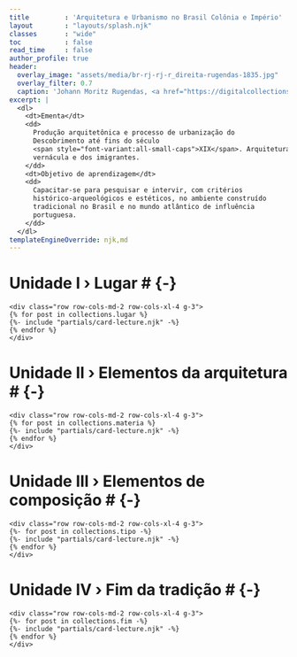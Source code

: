 ```yaml
---
title         : 'Arquitetura e Urbanismo no Brasil Colônia e Império'
layout        : "layouts/splash.njk"
classes       : "wide"
toc           : false
read_time     : false
author_profile: true
header:
  overlay_image: "assets/media/br-rj-rj-r_direita-rugendas-1835.jpg"
  overlay_filter: 0.7
  caption: 'Johann Moritz Rugendas, <a href="https://digitalcollections.nypl.org/items/510d47d9-7b85-a3d9-e040-e00a18064a99">Rua Direita no Rio de Janeiro</a>, 1835'
excerpt: |
  <dl>
    <dt>Ementa</dt>
    <dd>
      Produção arquitetônica e processo de urbanização do
      Descobrimento até fins do século
      <span style="font-variant:all-small-caps">XIX</span>. Arquitetura indígena,
      vernácula e dos imigrantes.
    </dd>
    <dt>Objetivo de aprendizagem</dt>
    <dd>
      Capacitar-se para pesquisar e intervir, com critérios
      histórico-arqueológicos e estéticos, no ambiente construído
      tradicional no Brasil e no mundo atlântico de influência
      portuguesa.
    </dd>
  </dl>
templateEngineOverride: njk,md
---
```


# Unidade I › Lugar # {-}

```{=html}
<div class="row row-cols-md-2 row-cols-xl-4 g-3">
{% for post in collections.lugar %}
{%- include "partials/card-lecture.njk" -%}
{% endfor %}
</div>
```

# Unidade II › Elementos da arquitetura # {-}

```{=html}
<div class="row row-cols-md-2 row-cols-xl-4 g-3">
{% for post in collections.materia %}
{%- include "partials/card-lecture.njk" -%}
{% endfor %}
</div>
```

# Unidade III › Elementos de composição # {-}

```{=html}
<div class="row row-cols-md-2 row-cols-xl-4 g-3">
{%- for post in collections.tipo -%}
{%- include "partials/card-lecture.njk" -%}
{% endfor %}
</div>
```

# Unidade IV › Fim da tradição # {-}

```{=html}
<div class="row row-cols-md-2 row-cols-xl-4 g-3">
{%- for post in collections.fim -%}
{%- include "partials/card-lecture.njk" -%}
{% endfor %}
</div>
```


